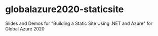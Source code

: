 # globalazure2020-staticsite
Slides and Demos for "Building a Static Site Using .NET and Azure" for Global Azure 2020
